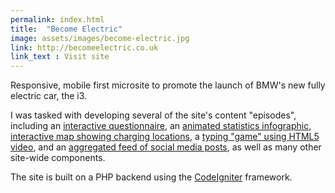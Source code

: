 ```yaml
---
permalink: index.html
title:  "Become Electric"
image: assets/images/become-electric.jpg
link: http://becomeelectric.co.uk
link_text : Visit site
---
```


Responsive, mobile first microsite to promote the launch of BMW's new fully electric car, the i3.

I was tasked with developing several of the site's content "episodes", including an <a href="https://www.becomeelectric.co.uk/itest" target="_blank">interactive questionnaire</a>, an <a href="https://www.becomeelectric.co.uk/hub/episode/7" target="_blank">animated statistics infographic</a>, <a href="https://www.becomeelectric.co.uk/hub/episode/5" target="_blank">interactive map showing charging locations</a>, a <a href="https://www.becomeelectric.co.uk/hub/episode/6" target="_blank">typing "game" using HTML5 video</a>, and an <a href="https://www.becomeelectric.co.uk/hub/episode/8" target="_blank">aggregated feed of social media posts</a>, as well as many other site-wide components.

The site is built on a PHP backend using the <a href="http://ellislab.com/codeigniter" target="_blank">CodeIgniter</a> framework.

